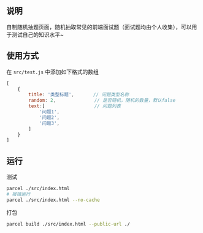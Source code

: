 
## 说明

自制随机抽题页面，随机抽取常见的前端面试题（面试题均由个人收集），可以用于测试自己的知识水平~

## 使用方式

在 `src/test.js` 中添加如下格式的数组

```js
[
    {
        title: '类型标题',       // 问题类型名称
        random: 2,              // 是否随机，随机的数量，默认false
        text:[                  // 问题列表
            '问题1',
            '问题2',
            '问题3',
        ]
    }
]
```

## 运行

测试

```sh
parcel ./src/index.html
# 报错运行
parcel ./src/index.html --no-cache
```

打包

```sh
parcel build ./src/index.html --public-url ./
```



